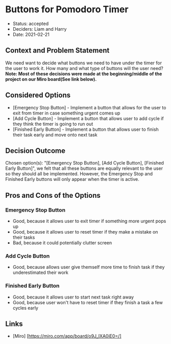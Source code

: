 # Buttons for Pomodoro Timer

* Status: accepted
* Deciders: Liam and Harry
* Date: 2021-02-21

## Context and Problem Statement

We need want to decide what buttons we need to have under the timer for the user to work it. How many and what type of buttons will the user need? **Note: Most of these decisions were made at the beginning/middle of the project on our Miro board(See link below).**

## Considered Options

* [Emergency Stop Button] - Implement a button that allows for the user to exit from timer in case something urgent comes up
* [Add Cycle Button] - Implement a button that allows user to add cycle if they think the timer is going to run out
* [Finished Early Button] - Implement a button that allows user to finish their task early and move onto next task

## Decision Outcome

Chosen option(s): "[Emergency Stop Button], [Add Cycle Button], [Finished Early Button]", we felt that all these buttons are equally relevant to the user so they should all be implemented. However, the Emergency Stop and Finished Early buttons will only appear when the timer is active.

## Pros and Cons of the Options <!-- optional -->

### Emergency Stop Button

* Good, because it allows user to exit timer if something more urgent pops up
* Good, because it allows user to reset timer if they make a mistake on their tasks
* Bad, because it could potentially clutter screen

### Add Cycle Button

* Good, because allows user give themself more time to finish task if they underestimated their work

### Finished Early Button

* Good, because it allows user to start next task right away
* Good, because user won't have to reset timer if they finish a task a few cycles early

## Links

* [Miro] [https://miro.com/app/board/o9J_lXA0iE0=/] <!-- example: Refined by [ADR-0005](0005-example.md) -->
